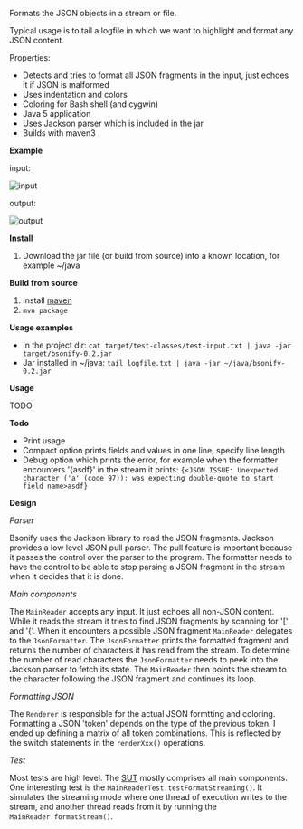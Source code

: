 Formats the JSON objects in a stream or file.

Typical usage is to tail a logfile in which we want to highlight and format any JSON content. 

Properties:

* Detects and tries to format all JSON fragments in the input, just echoes it if JSON is malformed
* Uses indentation and colors
* Coloring for Bash shell (and cygwin)
* Java 5 application
* Uses Jackson parser which is included in the jar
* Builds with maven3

**Example**

input:  

![input](https://bitbucket.org/bartswen/bsonify/raw/master/input.png)

output:  

![output](https://bitbucket.org/bartswen/bsonify/raw/master/output.png)

**Install**

1. Download the jar file (or build from source) into a known location, for example ~/java

**Build from source**

1. Install [maven](http://maven.apache.org/)
1. `mvn package`

**Usage examples**

- In the project dir: `cat target/test-classes/test-input.txt | java -jar target/bsonify-0.2.jar`
- Jar installed in ~/java: `tail logfile.txt | java -jar ~/java/bsonify-0.2.jar`

**Usage**

TODO

**Todo**

- Print usage
- Compact option prints fields and values in one line, specify line length
- Debug option which prints the error, for example when the formatter encounters '{asdf}' in the stream it prints: `{<JSON ISSUE: Unexpected character ('a' (code 97)): was expecting double-quote to start field name>asdf}`

**Design**

*Parser*

Bsonify uses the Jackson library to read the JSON fragments. Jackson provides a low level JSON pull parser. The pull feature is important because it passes the control over the parser to the program. The formatter needs to have the control to be able to stop parsing a JSON fragment in the stream when it decides that it is done.

*Main components*

The `MainReader` accepts any input. It just echoes all non-JSON content. While it reads the stream it tries to find JSON fragments by scanning for '[' and '{'. When it encounters a possible JSON fragment `MainReader` delegates to the `JsonFormatter`. The `JsonFormatter` prints the formatted fragment and returns the number of characters it has read from the stream. To determine the number of read characters the `JsonFormatter` needs to peek into the Jackson parser to fetch its state. The `MainReader` then points the stream to the character following the JSON fragment and continues its loop.

*Formatting JSON*

The `Renderer` is responsible for the actual JSON formtting and coloring. Formatting a JSON 'token' depends on the type of the previous token. I ended up defining a matrix of all token combinations. This is reflected by the switch statements in the `renderXxx()` operations.

*Test*

Most tests are high level. The [SUT](http://xunitpatterns.com/SUT.html) mostly comprises all main components. One interesting test is the `MainReaderTest.testFormatStreaming()`. It simulates the streaming mode where one thread of execution writes to the stream, and another thread reads from it by running the `MainReader.formatStream()`.


 
